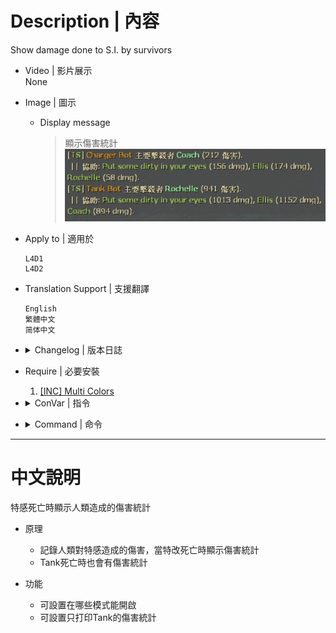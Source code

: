 # Description | 內容
Show damage done to S.I. by survivors

* Video | 影片展示
<br/>None

* Image | 圖示
	* Display message
        > 顯示傷害統計
        <br/>![l4d2_assist_1](image/l4d2_assist_1.jpg)  

* Apply to | 適用於
	```
	L4D1
	L4D2
	```

* Translation Support | 支援翻譯
	```
	English
	繁體中文
	简体中文
	```

* <details><summary>Changelog | 版本日誌</summary>

    * v2.1 (2022-12-16)
        * Translation Support

    * v2.0
        * Remake code

    * v1.6
		* [Original Post by [E]c](https://forums.alliedmods.net/showthread.php?t=123811?t=123811)
</details>

* Require | 必要安裝
	1. [[INC] Multi Colors](https://github.com/fbef0102/L4D1_2-Plugins/releases/tag/Multi-Colors)

* <details><summary>ConVar | 指令</summary>

	* cfg/sourcemod/l4d2_assist.cfg
		```php
        // If 1, Enables this plugin.
        sm_assist_enable "1"

        // Turn on the plugin in these game modes, separate by commas (no spaces). (Empty = all).
        sm_assist_modes ""

        // Turn off the plugin in these game modes, separate by commas (no spaces). (Empty = none).
        sm_assist_modes_off ""

        // Turn on the plugin in these game modes. 0=All, 1=Coop, 2=Survival, 4=Versus, 8=Scavenge. Add numbers together.
        sm_assist_modes_tog "0"

        // If 1, only show damage done to Tank.
        sm_assist_tank_only "1"
		```
</details>

* <details><summary>Command | 命令</summary>

	None
</details>

- - - -
# 中文說明
特感死亡時顯示人類造成的傷害統計

* 原理
	* 記錄人類對特感造成的傷害，當特改死亡時顯示傷害統計
    * Tank死亡時也會有傷害統計

* 功能
	* 可設置在哪些模式能開啟
    * 可設置只打印Tank的傷害統計


